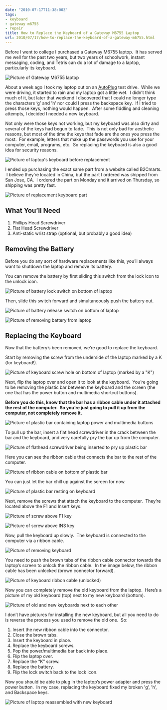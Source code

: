 ```yaml
---
date: "2010-07-17T11:38:00Z"
tags:
- keyboard
- gateway m6755
- repair
title: How to Replace the Keyboard of a Gateway M6755 Laptop
url: 2010/07/17/how-to-replace-the-keyboard-of-a-gateway-m6755.html
---
```


Before I went to college I purchased a Gateway M6755 laptop.  It has served me well for the past two years, but two years of schoolwork, instant messaging, coding, and Tetris can do a lot of damage to a laptop, particularly its keyboard.

![Picture of Gateway M6755 laptop](gateway-laptop-picture.jpg)

About a week ago I took my laptop out on an [AutoPlug](https://www.youtube.com/watch?v=Ah08y-Q0tBw) test drive.  While we were driving, it started to rain and my laptop got a little wet.  I didn’t think much of it, but later that weekend I discovered that I could no longer type the characters ‘g’ and 'h’ nor could I press the backspace key.  If I tried to press those keys, nothing would happen.  After some fiddling and cleaning attempts, I decided I needed a new keyboard.

Not only were those keys not working, but my keyboard was also dirty and several of the keys had begun to fade.  This is not only bad for aesthetic reasons, but most of the time the keys that fade are the ones you press the most.  For example, letters that make up the passwords you use for your computer, email, programs, etc.  So replacing the keyboard is also a good idea for security reasons.

![Picture of laptop's keyboard before replacement](gateway-keyboard-before-picture.jpg)

I ended up purchasing the exact same part from a website called B2Cmarts.  I believe they’re located in China, but the part I ordered was shipped from San Jose, CA.  I ordered the part on Monday and it arrived on Thursday, so shipping was pretty fast.

![Picture of replacement keyboard part](replacement-keyboard-picture.jpg)

## What You’ll Need

1. Phillips Head Screwdriver
1. Flat Head Screwdriver
1. Anti-static wrist strap (optional, but probably a good idea)

## Removing the Battery

Before you do any sort of hardware replacements like this, you’ll always want to shutdown the laptop and remove its battery.

You can remove the battery by first sliding this switch from the lock icon to the unlock icon.

![Picture of battery lock switch on bottom of laptop](gateway-battery-lock-switch-picture.jpg)

Then, slide this switch forward and simultaneously push the battery out.

![Picture of battery release switch on bottom of laptop](gateway-battery-release-switch-picture.jpg)

![Picture of removing battery from laptop](removing-gateway-battery-picture.jpg)

## Replacing the Keyboard

Now that the battery’s been removed, we’re good to replace the keyboard.

Start by removing the screw from the underside of the laptop marked by a K (for keyboard!).

![Picture of keyboard screw hole on bottom of laptop (marked by a "K")](gateway-k-screw-picture.jpg)

Next, flip the laptop over and open it to look at the keyboard.  You’re going to be removing the plastic bar between the keyboard and the screen (the one that has the power button and multimedia shortcut buttons).  

**Before you do this, know that the bar has a ribbon cable under it attached the rest of the computer.  So you’re just going to pull it up from the computer, not completely remove it.**

![Picture of plastic bar containing laptop power and multimedia buttons](gateway-power-bar.jpg)

To pull up the bar, insert a flat head screwdriver in the crack between the bar and the keyboard, and very carefully pry the bar up from the computer.

![Picture of flathead screwdriver being inserted to pry up plastic bar](prying-up-power-bar-picture.jpg)

Here you can see the ribbon cable that connects the bar to the rest of the computer.

![Picture of ribbon cable on bottom of plastic bar](gateway-power-bar-ribbon-cable.jpg)

You can just let the bar chill up against the screen for now.

![Picture of plastic bar resting on keyboard](gateway-power-bar-resting.jpg)

Next, remove the screws that attach the keyboard to the computer.  They’re located above the F1 and Insert keys.

![Picture of screw above F1 key](gateway-keyboard-screw-f1.jpg)

![Picture of screw above INS key](gateway-keyboard-screw-insert.jpg)

Now, pull the keyboard up slowly.  The keyboard is connected to the computer via a ribbon cable.  

![Picture of removing keyboard](featured.jpg)

You need to push the brown tabs of the ribbon cable connector towards the laptop’s screen to unlock the ribbon cable.  In the image below, the ribbon cable has been unlocked (brown connector forward).

![Picture of keyboard ribbon cable (unlocked)](gateway-keyboard-ribbon-cable.jpg)

Now you can completely remove the old keyboard from the laptop.  Here’s a picture of my old keyboard (top) next to my new keyboard (bottom).

![Picture of old and new keyboards next to each other](keyboards-side-by-side-picture.jpg)

I don’t have pictures for installing the new keyboard, but all you need to do is reverse the process you used to remove the old one.  So:

1. Insert the new ribbon cable into the connector.
1. Close the brown tabs.
1. Insert the keyboard in place.
1. Replace the keyboard screws.
1. Pop the power/multimedia bar back into place.
1. Flip the laptop over.
1. Replace the “K” screw.
1. Replace the battery.
1. Flip the lock switch back to the lock icon.

Now you should be able to plug in the laptop’s power adapter and press the power button.  In my case, replacing the keyboard fixed my broken 'g’, 'h’, and Backspace keys.

![Picture of laptop reassembled with new keyboard](gateway-laptop-with-new-keyboard.jpg)
